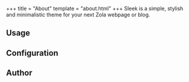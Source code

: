 +++
title = "About"
template = "about.html"
+++
Sleek is a simple, stylish and minimalistic theme for your next Zola webpage or
blog.

## Usage

## Configuration
## Author

